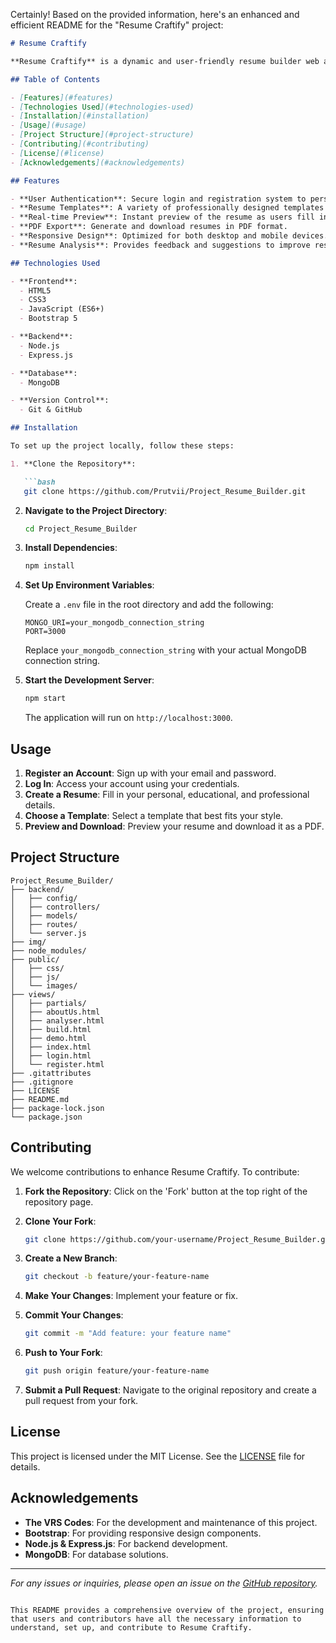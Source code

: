 Certainly! Based on the provided information, here's an enhanced and efficient README for the "Resume Craftify" project:

```markdown
# Resume Craftify

**Resume Craftify** is a dynamic and user-friendly resume builder web application designed to help users create professional resumes effortlessly. Developed by The VRS Codes, this platform leverages modern web technologies to provide a seamless and intuitive experience.

## Table of Contents

- [Features](#features)
- [Technologies Used](#technologies-used)
- [Installation](#installation)
- [Usage](#usage)
- [Project Structure](#project-structure)
- [Contributing](#contributing)
- [License](#license)
- [Acknowledgements](#acknowledgements)

## Features

- **User Authentication**: Secure login and registration system to personalize user experience.
- **Resume Templates**: A variety of professionally designed templates to choose from.
- **Real-time Preview**: Instant preview of the resume as users fill in their details.
- **PDF Export**: Generate and download resumes in PDF format.
- **Responsive Design**: Optimized for both desktop and mobile devices.
- **Resume Analysis**: Provides feedback and suggestions to improve resume content.

## Technologies Used

- **Frontend**:
  - HTML5
  - CSS3
  - JavaScript (ES6+)
  - Bootstrap 5

- **Backend**:
  - Node.js
  - Express.js

- **Database**:
  - MongoDB

- **Version Control**:
  - Git & GitHub

## Installation

To set up the project locally, follow these steps:

1. **Clone the Repository**:

   ```bash
   git clone https://github.com/Prutvii/Project_Resume_Builder.git
   ```

2. **Navigate to the Project Directory**:

   ```bash
   cd Project_Resume_Builder
   ```

3. **Install Dependencies**:

   ```bash
   npm install
   ```

4. **Set Up Environment Variables**:

   Create a `.env` file in the root directory and add the following:

   ```env
   MONGO_URI=your_mongodb_connection_string
   PORT=3000
   ```

   Replace `your_mongodb_connection_string` with your actual MongoDB connection string.

5. **Start the Development Server**:

   ```bash
   npm start
   ```

   The application will run on `http://localhost:3000`.

## Usage

1. **Register an Account**: Sign up with your email and password.
2. **Log In**: Access your account using your credentials.
3. **Create a Resume**: Fill in your personal, educational, and professional details.
4. **Choose a Template**: Select a template that best fits your style.
5. **Preview and Download**: Preview your resume and download it as a PDF.

## Project Structure

```
Project_Resume_Builder/
├── backend/
│   ├── config/
│   ├── controllers/
│   ├── models/
│   ├── routes/
│   └── server.js
├── img/
├── node_modules/
├── public/
│   ├── css/
│   ├── js/
│   └── images/
├── views/
│   ├── partials/
│   ├── aboutUs.html
│   ├── analyser.html
│   ├── build.html
│   ├── demo.html
│   ├── index.html
│   ├── login.html
│   └── register.html
├── .gitattributes
├── .gitignore
├── LICENSE
├── README.md
├── package-lock.json
└── package.json
```

## Contributing

We welcome contributions to enhance Resume Craftify. To contribute:

1. **Fork the Repository**: Click on the 'Fork' button at the top right of the repository page.
2. **Clone Your Fork**:

   ```bash
   git clone https://github.com/your-username/Project_Resume_Builder.git
   ```

3. **Create a New Branch**:

   ```bash
   git checkout -b feature/your-feature-name
   ```

4. **Make Your Changes**: Implement your feature or fix.
5. **Commit Your Changes**:

   ```bash
   git commit -m "Add feature: your feature name"
   ```

6. **Push to Your Fork**:

   ```bash
   git push origin feature/your-feature-name
   ```

7. **Submit a Pull Request**: Navigate to the original repository and create a pull request from your fork.

## License

This project is licensed under the MIT License. See the [LICENSE](LICENSE) file for details.

## Acknowledgements

- **The VRS Codes**: For the development and maintenance of this project.
- **Bootstrap**: For providing responsive design components.
- **Node.js & Express.js**: For backend development.
- **MongoDB**: For database solutions.

---

*For any issues or inquiries, please open an issue on the [GitHub repository](https://github.com/Prutvii/Project_Resume_Builder/issues).*
```

This README provides a comprehensive overview of the project, ensuring that users and contributors have all the necessary information to understand, set up, and contribute to Resume Craftify. 
